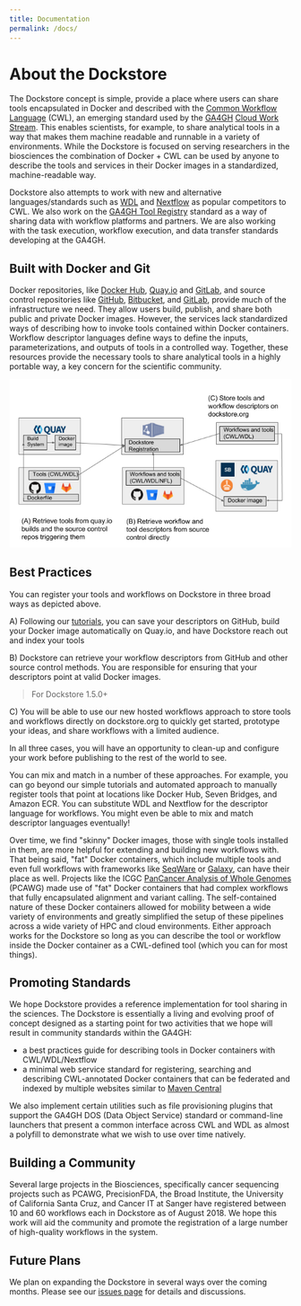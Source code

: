 ```yaml
---
title: Documentation
permalink: /docs/
---
```


# About the Dockstore

The Dockstore concept is simple, provide a place where users can share tools encapsulated in Docker and described with the [Common Workflow Language](http://common-workflow-language.github.io/) (CWL), an emerging standard used by the [GA4GH](https://genomicsandhealth.org/) [Cloud Work Stream](http://ga4gh.cloud/). This enables scientists, for example, to share analytical tools in a way that makes them machine readable and runnable in a variety of environments.  While the Dockstore is focused on serving researchers in the biosciences the combination of Docker + CWL can be used by anyone to describe the tools and services in their Docker images in a standardized, machine-readable way.

Dockstore also attempts to work with new and alternative languages/standards such as [WDL](http://www.openwdl.org/) and [Nextflow](https://www.nextflow.io/) as popular competitors to CWL. We also work on the [GA4GH Tool Registry](https://github.com/ga4gh/tool-registry-schemas) standard as a way of sharing data with workflow platforms and partners. We are also working with the task execution, workflow execution, and data transfer standards developing at the GA4GH.

## Built with Docker and Git ##

Docker repositories, like [Docker Hub](https://hub.docker.com/),  [Quay.io](https://quay.io/) and [GitLab](https://gitlab.com), and source control repositories like [GitHub](http://github.com), [Bitbucket](https://bitbucket.org/), and [GitLab](https://gitlab.com), provide much of the infrastructure we need.  They allow users build, publish, and share both public and private Docker images.  However, the services lack standardized ways of describing how to invoke tools contained within Docker containers.  Workflow descriptor languages define ways to define the inputs, parameterizations, and outputs of tools in a controlled way.  Together, these resources provide the necessary tools to share analytical tools in a highly portable way, a key concern for the scientific community.

![Overview](/assets/images/docs/Ways%20to%20get%20into%20Dockstore.png)

## Best Practices

You can register your tools and workflows on Dockstore in three broad ways as depicted above. 

A) Following our [tutorials](https://docs.dockstore.org/docs/prereqs/getting-started-with-docker/), you can save your descriptors on GitHub, build your Docker image automatically on Quay.io, and have Dockstore reach out and index your tools

B) Dockstore can retrieve your workflow descriptors from GitHub and other source control methods. You are responsible for ensuring that your descriptors point at valid Docker images.

> For Dockstore 1.5.0+

C) You will be able to use our new hosted workflows approach to store tools and workflows directly on dockstore.org to quickly get started, prototype your ideas, and share workflows with a limited audience.

In all three cases, you will have an opportunity to clean-up and configure your work before publishing to the rest of the world to see. 

You can mix and match in a number of these approaches. For example, you can go beyond our simple tutorials and automated approach to manually register tools that point at locations like Docker Hub, Seven Bridges, and Amazon ECR. You can substitute WDL and Nextflow for the descriptor language for workflows. You might even be able to mix and match descriptor languages eventually!

Over time, we find "skinny" Docker images, those with single tools installed in them, are more helpful for extending and building new workflows with.  That being said, "fat" Docker containers, which include multiple tools and even full workflows with frameworks like [SeqWare](http://seqware.io) or [Galaxy](https://galaxyproject.org/), can have their place as well.  Projects like the ICGC [PanCancer Analysis of Whole Genomes](https://dcc.icgc.org/pcawg) (PCAWG) made use of "fat" Docker containers that had complex workflows that fully encapsulated alignment and variant calling.  The self-contained nature of these Docker containers allowed for mobility between a wide variety of environments and greatly simplified the setup of these pipelines across a wide variety of HPC and cloud environments. Either approach works for the Dockstore so long as you can describe the tool or workflow inside the Docker container as a CWL-defined tool (which you can for most things).

## Promoting Standards

We hope Dockstore provides a reference implementation for tool sharing in the sciences.  The Dockstore is essentially a living and evolving proof of concept designed as a starting point for two activities that we hope will result in community
standards within the GA4GH:

* a best practices guide for describing tools in Docker containers with CWL/WDL/Nextflow
* a minimal web service standard for registering, searching and describing CWL-annotated Docker containers that can be federated and indexed by multiple websites similar to [Maven Central](https://search.maven.org/)

We also implement certain utilities such as file provisioning plugins that support the GA4GH DOS (Data Object Service) standard or command-line launchers that present a common interface across CWL and WDL as almost a polyfill to demonstrate what we wish to use over time natively.

## Building a Community

Several large projects in the Biosciences, specifically cancer sequencing projects such as PCAWG, PrecisionFDA, the Broad Institute, the University of California Santa Cruz, and Cancer IT at Sanger have registered between 10 and 60 workflows each in Dockstore as of August 2018. We hope this work will aid the community and promote the registration of a large number of high-quality workflows in the system.

## Future Plans

We plan on expanding the Dockstore in several ways over the coming months.  Please see our [issues page](https://github.com/ga4gh/dockstore/issues) for details and discussions.
